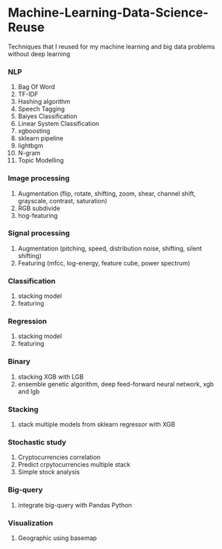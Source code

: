 # Machine-Learning-Data-Science-Reuse
Techniques that I reused for my machine learning and big data problems without deep learning

### NLP
1. Bag Of Word
2. TF-IDF
3. Hashing algorithm
4. Speech Tagging
5. Baiyes Classification
6. Linear System Classification
7. xgboosting
8. sklearn pipeline
9. lightbgm
10. N-gram
11. Topic Modelling

### Image processing
1. Augmentation (flip, rotate, shifting, zoom, shear, channel shift, grayscale, contrast, saturation)
2. RGB subdivide
3. hog-featuring

### Signal processing
1. Augmentation (pitching, speed, distribution noise, shifting, silent shifting)
2. Featuring (mfcc, log-energy, feature cube, power spectrum)

### Classification
1. stacking model
2. featuring

### Regression
1. stacking model
2. featuring

### Binary
1. stacking XGB with LGB
2. ensemble genetic algorithm, deep feed-forward neural network, xgb and lgb

### Stacking
1. stack multiple models from sklearn regressor with XGB

### Stochastic study
1. Cryptocurrencies correlation
2. Predict crpytocurrencies multiple stack
3. Simple stock analysis

### Big-query
1. integrate big-query with Pandas Python

### Visualization
1. Geographic using basemap
